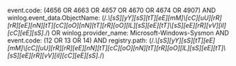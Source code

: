 event.code: (4656 OR 4663 OR 4657 OR 4670 OR 4674 OR 4907) AND winlog.event_data.ObjectName: (/.*\\[sS][yY][sS][tT][eE][mM]\\[cC][uU][rR][rR][eE][nN][tT][cC][oO][nN][tT][rR][oO][lL][sS][eE][tT]\\[sS][eE][rR][vV][iI][cC][eE][sS].*/) OR winlog.provider_name: Microsoft-Windows-Sysmon AND event.code: (12 OR 13 OR 14) AND registry.path: (/.*\\[sS][yY][sS][tT][eE][mM]\\[cC][uU][rR][rR][eE][nN][tT][cC][oO][nN][tT][rR][oO][lL][sS][eE][tT]\\[sS][eE][rR][vV][iI][cC][eE][sS].*/)

